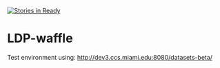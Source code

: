 [![Stories in Ready](https://badge.waffle.io/chung88/LDP-waffle.png?label=ready&title=Ready)](https://waffle.io/chung88/LDP-waffle)
# LDP-waffle
Test environment using:  http://dev3.ccs.miami.edu:8080/datasets-beta/
